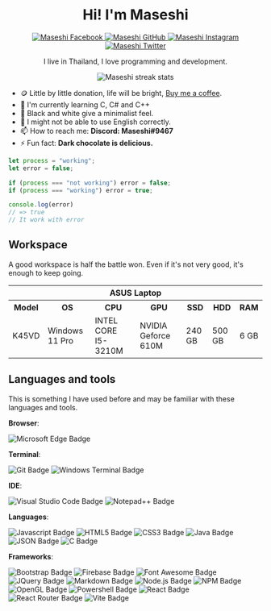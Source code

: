 <div align="center">
  <h1>Hi! I'm Maseshi</h1>
  <a href="https://www.facebook.com/chaiwat.fb">
    <img alt="Maseshi Facebook" src="https://img.shields.io/badge/Facebook-1877F2?style=for-the-badge&logo=facebook&logoColor=white" />
  </a>
  <a href="https://github.com/maseshi">
    <img alt="Maseshi GitHub" src="https://img.shields.io/badge/GitHub-100000?style=for-the-badge&logo=github&logoColor=white" />
  </a>
  <a href="https://www.instagram.com/chaiwat_itg">
    <img alt="Maseshi Instagram" src="https://img.shields.io/badge/Instagram-E4405F?style=for-the-badge&logo=instagram&logoColor=white" />
  </a>
  <a href="https://twitter.com/maseshi_twt">
    <img alt="Maseshi Twitter" src="https://img.shields.io/badge/Twitter-1DA1F2?style=for-the-badge&logo=twitter&logoColor=white" />
  </a>
  <p>I live in Thailand, I love programming and development.</p>
  <img alt="Maseshi streak stats" src="https://github-readme-streak-stats.herokuapp.com/?user=Maseshi" />
</div>

- 🪙 Little by little donation, life will be bright, [Buy me a coffee](https://www.buymeacoffee.com/maseshi).
- 🌱 I'm currently learning C, C# and C++
- 🎨 Black and white give a minimalist feel.
- 💬 I might not be able to use English correctly.
- 📫 How to reach me: **Discord: Maseshi#9467**
- ⚡ Fun fact: **Dark chocolate is delicious.**

```javascript
let process = "working";
let error = false;

if (process === "not working") error = false;
if (process === "working") error = true;

console.log(error)
// => true
// It work with error
```

## Workspace

A good workspace is half the battle won. Even if it's not very good, it's enough to keep going.

<table>
  <tr>
      <th colspan="7">
        ASUS Laptop
      </th>
  </tr>
  <tr>
    <th>Model</th>
    <th>OS</th>
    <th>CPU</th>
    <th>GPU</th>
    <th>SSD</th>
    <th>HDD</th>
    <th>RAM</th>
  </tr>
  <tr>
    <td>K45VD</td>
    <td>Windows 11 Pro</td>
    <td>INTEL CORE I5-3210M</td>
    <td>NVIDIA Geforce 610M</td>
    <td>240 GB</td>
    <td>500 GB</td>
    <td>6 GB</td>
  </tr>
</table>

## Languages and tools

This is something I have used before and may be familiar with these languages and tools.

**Browser**:

![Microsoft Edge Badge](https://img.shields.io/badge/Microsoft_Edge-0078D7?style=for-the-badge&logo=Microsoft-edge&logoColor=white)

**Terminal**:

![Git Badge](https://img.shields.io/badge/GIT-E44C30?style=for-the-badge&logo=git&logoColor=white)
![Windows Terminal Badge](https://img.shields.io/badge/windows%20terminal-4D4D4D?style=for-the-badge&logo=windows%20terminal&logoColor=white)

**IDE**:

![Visual Studio Code Badge](https://img.shields.io/badge/Visual_Studio_Code-0078D4?style=for-the-badge&logo=visual%20studio%20code&logoColor=white)
![Notepad++ Badge](https://img.shields.io/badge/Notepad++-90E59A.svg?style=for-the-badge&logo=notepad%2B%2B&logoColor=black)

**Languages**:

![Javascript Badge](https://img.shields.io/badge/JavaScript-323330?style=for-the-badge&logo=javascript&logoColor=F7DF1E)
![HTML5 Badge](https://img.shields.io/badge/HTML5-E34F26?style=for-the-badge&logo=html5&logoColor=white)
![CSS3 Badge](https://img.shields.io/badge/CSS3-1572B6?style=for-the-badge&logo=css3&logoColor=white)
![Java Badge](https://img.shields.io/badge/Java-ED8B00?style=for-the-badge&logo=java&logoColor=white)
![JSON Badge](https://img.shields.io/badge/json-5E5C5C?style=for-the-badge&logo=json&logoColor=white)
![C Badge](https://img.shields.io/badge/C-00599C?style=for-the-badge&logo=c&logoColor=white)

**Frameworks**:

![Bootstrap Badge](https://img.shields.io/badge/Bootstrap-563D7C?style=for-the-badge&logo=bootstrap&logoColor=white)
![Firebase Badge](https://img.shields.io/badge/firebase-ffca28?style=for-the-badge&logo=firebase&logoColor=black)
![Font Awesome Badge](https://img.shields.io/badge/Font_Awesome-339AF0?style=for-the-badge&logo=fontawesome&logoColor=white)
![JQuery Badge](https://img.shields.io/badge/jQuery-0769AD?style=for-the-badge&logo=jquery&logoColor=white)
![Markdown Badge](https://img.shields.io/badge/Markdown-000000?style=for-the-badge&logo=markdown&logoColor=white)
![Node.js Badge](https://img.shields.io/badge/Node.js-339933?style=for-the-badge&logo=nodedotjs&logoColor=white)
![NPM Badge](https://img.shields.io/badge/npm-CB3837?style=for-the-badge&logo=npm&logoColor=white)
![OpenGL Badge](https://img.shields.io/badge/OpenGL-FFFFFF?style=for-the-badge&logo=opengl)
![Powershell Badge](https://img.shields.io/badge/PowerShell-5391FE?style=for-the-badge&logo=PowerShell&logoColor=white)
![React Badge](https://img.shields.io/badge/React-20232A?style=for-the-badge&logo=react&logoColor=61DAFB)
![React Router Badge](https://img.shields.io/badge/React_Router-CA4245?style=for-the-badge&logo=react-router&logoColor=white)
![Vite Badge](https://img.shields.io/badge/Vite-B73BFE?style=for-the-badge&logo=vite&logoColor=FFD62E)
